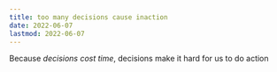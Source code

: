 ```yaml
---
title: too many decisions cause inaction
date: 2022-06-07
lastmod: 2022-06-07
---
```


Because *decisions cost time*, decisions make it hard for us to do action
